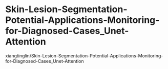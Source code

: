 # Skin-Lesion-Segmentation-Potential-Applications-Monitoring-for-Diagnosed-Cases_Unet-Attention
xiangtinglin/Skin-Lesion-Segmentation-Potential-Applications-Monitoring-for-Diagnosed-Cases_Unet-Attention
